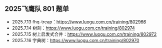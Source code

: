 ## 2025飞鹰队 801 题单
- 2025.7.13 fhq-treap：https://www.luogu.com.cn/training/802966
- 2025.7.14 树剖：https://www.luogu.com.cn/training/802974
- 2025.7.15 树上启发式合并：https://www.luogu.com.cn/training/802972
- 2025.7.16 字典树：https://www.luogu.com.cn/training/802970
